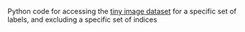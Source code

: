Python code for accessing the [tiny image dataset](http://horatio.cs.nyu.edu/mit/tiny/data/index.html) for a specific set of labels, and excluding a specific set of indices
